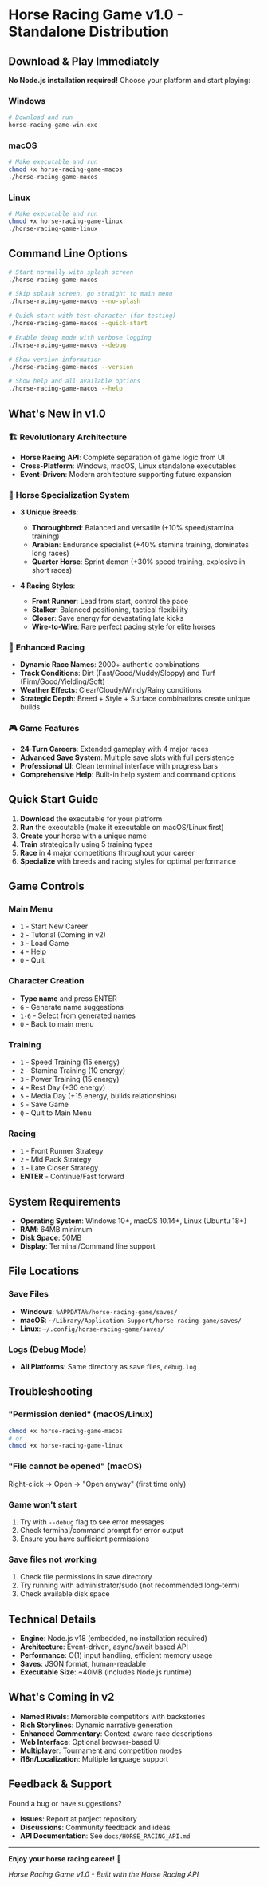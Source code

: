 # Horse Racing Game v1.0 - Standalone Distribution

## Download & Play Immediately

**No Node.js installation required!** Choose your platform and start playing:

### Windows
```bash
# Download and run
horse-racing-game-win.exe
```

### macOS  
```bash
# Make executable and run
chmod +x horse-racing-game-macos
./horse-racing-game-macos
```

### Linux
```bash  
# Make executable and run
chmod +x horse-racing-game-linux
./horse-racing-game-linux
```

## Command Line Options

```bash
# Start normally with splash screen
./horse-racing-game-macos

# Skip splash screen, go straight to main menu
./horse-racing-game-macos --no-splash

# Quick start with test character (for testing)
./horse-racing-game-macos --quick-start

# Enable debug mode with verbose logging  
./horse-racing-game-macos --debug

# Show version information
./horse-racing-game-macos --version

# Show help and all available options
./horse-racing-game-macos --help
```

## What's New in v1.0

### 🏗️ **Revolutionary Architecture**
- **Horse Racing API**: Complete separation of game logic from UI
- **Cross-Platform**: Windows, macOS, Linux standalone executables
- **Event-Driven**: Modern architecture supporting future expansion

### 🐎 **Horse Specialization System**
- **3 Unique Breeds**: 
  - **Thoroughbred**: Balanced and versatile (+10% speed/stamina training)
  - **Arabian**: Endurance specialist (+40% stamina training, dominates long races)  
  - **Quarter Horse**: Sprint demon (+30% speed training, explosive in short races)

- **4 Racing Styles**:
  - **Front Runner**: Lead from start, control the pace
  - **Stalker**: Balanced positioning, tactical flexibility
  - **Closer**: Save energy for devastating late kicks
  - **Wire-to-Wire**: Rare perfect pacing style for elite horses

### 🏁 **Enhanced Racing**
- **Dynamic Race Names**: 2000+ authentic combinations 
- **Track Conditions**: Dirt (Fast/Good/Muddy/Sloppy) and Turf (Firm/Good/Yielding/Soft)
- **Weather Effects**: Clear/Cloudy/Windy/Rainy conditions
- **Strategic Depth**: Breed + Style + Surface combinations create unique builds

### 🎮 **Game Features**
- **24-Turn Careers**: Extended gameplay with 4 major races
- **Advanced Save System**: Multiple save slots with full persistence
- **Professional UI**: Clean terminal interface with progress bars
- **Comprehensive Help**: Built-in help system and command options

## Quick Start Guide

1. **Download** the executable for your platform
2. **Run** the executable (make it executable on macOS/Linux first)
3. **Create** your horse with a unique name
4. **Train** strategically using 5 training types
5. **Race** in 4 major competitions throughout your career
6. **Specialize** with breeds and racing styles for optimal performance

## Game Controls

### Main Menu
- `1` - Start New Career
- `2` - Tutorial (Coming in v2)  
- `3` - Load Game
- `4` - Help
- `Q` - Quit

### Character Creation
- **Type name** and press ENTER
- `G` - Generate name suggestions
- `1-6` - Select from generated names
- `Q` - Back to main menu

### Training
- `1` - Speed Training (15 energy)
- `2` - Stamina Training (10 energy)
- `3` - Power Training (15 energy)  
- `4` - Rest Day (+30 energy)
- `5` - Media Day (+15 energy, builds relationships)
- `S` - Save Game
- `Q` - Quit to Main Menu

### Racing
- `1` - Front Runner Strategy
- `2` - Mid Pack Strategy  
- `3` - Late Closer Strategy
- **ENTER** - Continue/Fast forward

## System Requirements

- **Operating System**: Windows 10+, macOS 10.14+, Linux (Ubuntu 18+)
- **RAM**: 64MB minimum
- **Disk Space**: 50MB
- **Display**: Terminal/Command line support

## File Locations

### Save Files
- **Windows**: `%APPDATA%/horse-racing-game/saves/`  
- **macOS**: `~/Library/Application Support/horse-racing-game/saves/`
- **Linux**: `~/.config/horse-racing-game/saves/`

### Logs (Debug Mode)
- **All Platforms**: Same directory as save files, `debug.log`

## Troubleshooting

### "Permission denied" (macOS/Linux)
```bash
chmod +x horse-racing-game-macos
# or
chmod +x horse-racing-game-linux
```

### "File cannot be opened" (macOS)
Right-click → Open → "Open anyway" (first time only)

### Game won't start
1. Try with `--debug` flag to see error messages
2. Check terminal/command prompt for error output
3. Ensure you have sufficient permissions

### Save files not working
1. Check file permissions in save directory
2. Try running with administrator/sudo (not recommended long-term)
3. Check available disk space

## Technical Details

- **Engine**: Node.js v18 (embedded, no installation required)
- **Architecture**: Event-driven, async/await based API
- **Performance**: O(1) input handling, efficient memory usage
- **Saves**: JSON format, human-readable
- **Executable Size**: ~40MB (includes Node.js runtime)

## What's Coming in v2

- **Named Rivals**: Memorable competitors with backstories
- **Rich Storylines**: Dynamic narrative generation
- **Enhanced Commentary**: Context-aware race descriptions  
- **Web Interface**: Optional browser-based UI
- **Multiplayer**: Tournament and competition modes
- **i18n/Localization**: Multiple language support

## Feedback & Support

Found a bug or have suggestions? 

- **Issues**: Report at project repository
- **Discussions**: Community feedback and ideas  
- **API Documentation**: See `docs/HORSE_RACING_API.md`

---

**Enjoy your horse racing career!** 🏇

*Horse Racing Game v1.0 - Built with the Horse Racing API*